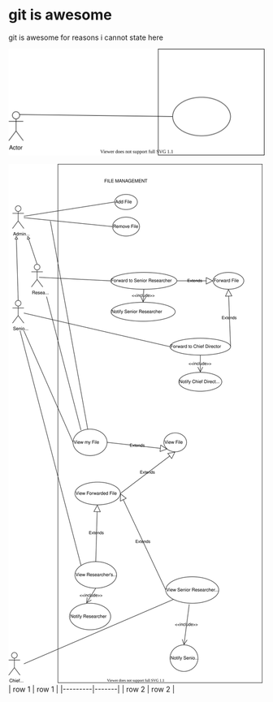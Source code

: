 # git is awesome
git is awesome for reasons i cannot state here 

![](test.svg)

![](File_Management.svg)
| row 1   | row 1 |
|---------|-------|
| row 2   | row 2 |